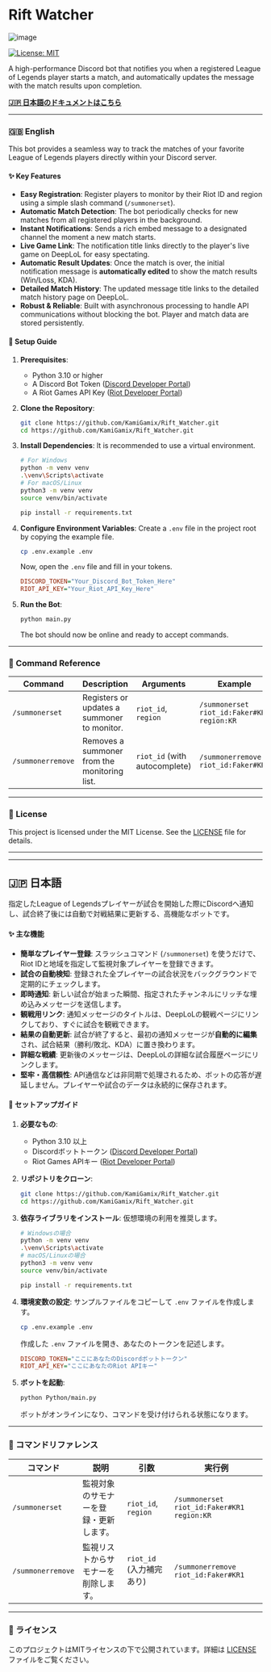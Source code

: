 # Rift Watcher
![image](https://github.com/user-attachments/assets/9fb6079e-9ef6-40c4-9557-890b51db5c5e)


[![License: MIT](https://img.shields.io/badge/License-MIT-yellow.svg)](https://opensource.org/licenses/MIT)

A high-performance Discord bot that notifies you when a registered League of Legends player starts a match, and automatically updates the message with the match results upon completion.

**[🇯🇵 日本語のドキュメントはこちら](#-日本語)**

---

### 🇬🇧 English

This bot provides a seamless way to track the matches of your favorite League of Legends players directly within your Discord server.

#### ✨ Key Features

- **Easy Registration**: Register players to monitor by their Riot ID and region using a simple slash command (`/summonerset`).
- **Automatic Match Detection**: The bot periodically checks for new matches from all registered players in the background.
- **Instant Notifications**: Sends a rich embed message to a designated channel the moment a new match starts.
- **Live Game Link**: The notification title links directly to the player's live game on DeepLoL for easy spectating.
- **Automatic Result Updates**: Once the match is over, the initial notification message is **automatically edited** to show the match results (Win/Loss, KDA).
- **Detailed Match History**: The updated message title links to the detailed match history page on DeepLoL.
- **Robust & Reliable**: Built with asynchronous processing to handle API communications without blocking the bot. Player and match data are stored persistently.

#### 🔧 Setup Guide

1.  **Prerequisites**:
    -   Python 3.10 or higher
    -   A Discord Bot Token ([Discord Developer Portal](https://discord.com/developers/applications))
    -   A Riot Games API Key ([Riot Developer Portal](https://developer.riotgames.com/))

2.  **Clone the Repository**:
    ```bash
    git clone https://github.com/KamiGamix/Rift_Watcher.git
    cd https://github.com/KamiGamix/Rift_Watcher.git
    ```

3.  **Install Dependencies**:
    It is recommended to use a virtual environment.
    ```bash
    # For Windows
    python -m venv venv
    .\venv\Scripts\activate
    # For macOS/Linux
    python3 -m venv venv
    source venv/bin/activate
    
    pip install -r requirements.txt
    ```

4.  **Configure Environment Variables**:
    Create a `.env` file in the project root by copying the example file.
    ```bash
    cp .env.example .env
    ```
    Now, open the `.env` file and fill in your tokens.
    ```ini
    DISCORD_TOKEN="Your_Discord_Bot_Token_Here"
    RIOT_API_KEY="Your_Riot_API_Key_Here"
    ```

5.  **Run the Bot**:
    ```bash
    python main.py
    ```
    The bot should now be online and ready to accept commands.

---

### 📜 Command Reference

| Command             | Description                                       | Arguments                       | Example                                  |
| ------------------- | ------------------------------------------------- | ------------------------------- | ---------------------------------------- |
| `/summonerset`      | Registers or updates a summoner to monitor.       | `riot_id`, `region`             | `/summonerset riot_id:Faker#KR1 region:KR` |
| `/summonerremove`   | Removes a summoner from the monitoring list.      | `riot_id` (with autocomplete)   | `/summonerremove riot_id:Faker#KR1`      |

---

### 📄 License

This project is licensed under the MIT License. See the [LICENSE](LICENSE) file for details.

---
---

## 🇯🇵 日本語

指定したLeague of Legendsプレイヤーが試合を開始した際にDiscordへ通知し、試合終了後には自動で対戦結果に更新する、高機能なボットです。

#### ✨ 主な機能

- **簡単なプレイヤー登録**: スラッシュコマンド (`/summonerset`) を使うだけで、Riot IDと地域を指定して監視対象プレイヤーを登録できます。
- **試合の自動検知**: 登録された全プレイヤーの試合状況をバックグラウンドで定期的にチェックします。
- **即時通知**: 新しい試合が始まった瞬間、指定されたチャンネルにリッチな埋め込みメッセージを送信します。
- **観戦用リンク**: 通知メッセージのタイトルは、DeepLoLの観戦ページにリンクしており、すぐに試合を観戦できます。
- **結果の自動更新**: 試合が終了すると、最初の通知メッセージが**自動的に編集**され、試合結果（勝利/敗北、KDA）に置き換わります。
- **詳細な戦績**: 更新後のメッセージは、DeepLoLの詳細な試合履歴ページにリンクします。
- **堅牢・高信頼性**: API通信などは非同期で処理されるため、ボットの応答が遅延しません。プレイヤーや試合のデータは永続的に保存されます。

#### 🔧 セットアップガイド

1.  **必要なもの**:
    -   Python 3.10 以上
    -   Discordボットトークン ([Discord Developer Portal](https://discord.com/developers/applications))
    -   Riot Games APIキー ([Riot Developer Portal](https://developer.riotgames.com/))

2.  **リポジトリをクローン**:
    ```bash
    git clone https://github.com/KamiGamix/Rift_Watcher.git
    cd https://github.com/KamiGamix/Rift_Watcher.git
    ```

3.  **依存ライブラリをインストール**:
    仮想環境の利用を推奨します。
    ```bash
    # Windowsの場合
    python -m venv venv
    .\venv\Scripts\activate
    # macOS/Linuxの場合
    python3 -m venv venv
    source venv/bin/activate
    
    pip install -r requirements.txt
    ```

4.  **環境変数の設定**:
    サンプルファイルをコピーして `.env` ファイルを作成します。
    ```bash
    cp .env.example .env
    ```
    作成した `.env` ファイルを開き、あなたのトークンを記述します。
    ```ini
    DISCORD_TOKEN="ここにあなたのDiscordボットトークン"
    RIOT_API_KEY="ここにあなたのRiot APIキー"
    ```

5.  **ボットを起動**:
    ```bash
    python Python/main.py
    ```
    ボットがオンラインになり、コマンドを受け付けられる状態になります。

---

### 📜 コマンドリファレンス

| コマンド            | 説明                                      | 引数                            | 実行例                                   |
| ------------------- | ----------------------------------------- | ------------------------------- | ---------------------------------------- |
| `/summonerset`      | 監視対象のサモナーを登録・更新します。    | `riot_id`, `region`             | `/summonerset riot_id:Faker#KR1 region:KR` |
| `/summonerremove`   | 監視リストからサモナーを削除します。      | `riot_id` (入力補完あり)        | `/summonerremove riot_id:Faker#KR1`      |

---

### 📄 ライセンス

このプロジェクトはMITライセンスの下で公開されています。詳細は [LICENSE](LICENSE) ファイルをご覧ください。
